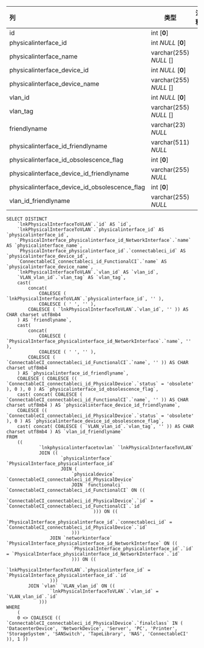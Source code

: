 | 列                                            | 类型                   | 注释 |
| :-------------------------------------------- | ---------------------- | ---- |
| id                                            | int [**0**]            |      |
| physicalinterface_id                          | int *NULL* [**0**]     |      |
| physicalinterface_name                        | varchar(255) *NULL* [] |      |
| physicalinterface_device_id                   | int *NULL* [**0**]     |      |
| physicalinterface_device_name                 | varchar(255) *NULL* [] |      |
| vlan_id                                       | int *NULL* [**0**]     |      |
| vlan_tag                                      | varchar(255) *NULL* [] |      |
| friendlyname                                  | varchar(23) *NULL*     |      |
| physicalinterface_id_friendlyname             | varchar(511) *NULL*    |      |
| physicalinterface_id_obsolescence_flag        | int [**0**]            |      |
| physicalinterface_device_id_friendlyname      | varchar(255) *NULL*    |      |
| physicalinterface_device_id_obsolescence_flag | int [**0**]            |      |
| vlan_id_friendlyname                          | varchar(255) *NULL*    |      |

```
SELECT DISTINCT
	`lnkPhysicalInterfaceToVLAN`.`id` AS `id`,
	`lnkPhysicalInterfaceToVLAN`.`physicalinterface_id` AS `physicalinterface_id`,
	`PhysicalInterface_physicalinterface_id_NetworkInterface`.`name` AS `physicalinterface_name`,
	`PhysicalInterface_physicalinterface_id`.`connectableci_id` AS `physicalinterface_device_id`,
	`ConnectableCI_connectableci_id_FunctionalCI`.`name` AS `physicalinterface_device_name`,
	`lnkPhysicalInterfaceToVLAN`.`vlan_id` AS `vlan_id`,
	`VLAN_vlan_id`.`vlan_tag` AS `vlan_tag`,
	cast(
		concat(
			COALESCE ( `lnkPhysicalInterfaceToVLAN`.`physicalinterface_id`, '' ),
			COALESCE ( ' ', '' ),
		COALESCE ( `lnkPhysicalInterfaceToVLAN`.`vlan_id`, '' )) AS CHAR charset utf8mb4 
	) AS `friendlyname`,
	cast(
		concat(
			COALESCE ( `PhysicalInterface_physicalinterface_id_NetworkInterface`.`name`, '' ),
			COALESCE ( ' ', '' ),
		COALESCE ( `ConnectableCI_connectableci_id_FunctionalCI`.`name`, '' )) AS CHAR charset utf8mb4 
	) AS `physicalinterface_id_friendlyname`,
	COALESCE ( COALESCE (( `ConnectableCI_connectableci_id_PhysicalDevice`.`status` = 'obsolete' ), 0 ), 0 ) AS `physicalinterface_id_obsolescence_flag`,
	cast( concat( COALESCE ( `ConnectableCI_connectableci_id_FunctionalCI`.`name`, '' )) AS CHAR charset utf8mb4 ) AS `physicalinterface_device_id_friendlyname`,
	COALESCE (( `ConnectableCI_connectableci_id_PhysicalDevice`.`status` = 'obsolete' ), 0 ) AS `physicalinterface_device_id_obsolescence_flag`,
	cast( concat( COALESCE ( `VLAN_vlan_id`.`vlan_tag`, '' )) AS CHAR charset utf8mb4 ) AS `vlan_id_friendlyname` 
FROM
	((
			`lnkphysicalinterfacetovlan` `lnkPhysicalInterfaceToVLAN`
			JOIN ((
					`physicalinterface` `PhysicalInterface_physicalinterface_id`
					JOIN (
						`physicaldevice` `ConnectableCI_connectableci_id_PhysicalDevice`
						JOIN `functionalci` `ConnectableCI_connectableci_id_FunctionalCI` ON ((
								`ConnectableCI_connectableci_id_PhysicalDevice`.`id` = `ConnectableCI_connectableci_id_FunctionalCI`.`id` 
								))) ON ((
							`PhysicalInterface_physicalinterface_id`.`connectableci_id` = `ConnectableCI_connectableci_id_PhysicalDevice`.`id` 
						)))
				JOIN `networkinterface` `PhysicalInterface_physicalinterface_id_NetworkInterface` ON ((
						`PhysicalInterface_physicalinterface_id`.`id` = `PhysicalInterface_physicalinterface_id_NetworkInterface`.`id` 
						))) ON ((
					`lnkPhysicalInterfaceToVLAN`.`physicalinterface_id` = `PhysicalInterface_physicalinterface_id`.`id` 
				)))
		JOIN `vlan` `VLAN_vlan_id` ON ((
				`lnkPhysicalInterfaceToVLAN`.`vlan_id` = `VLAN_vlan_id`.`id` 
			))) 
WHERE
	(
	0 <> COALESCE (( `ConnectableCI_connectableci_id_PhysicalDevice`.`finalclass` IN ( 'DatacenterDevice', 'NetworkDevice', 'Server', 'PC', 'Printer', 'StorageSystem', 'SANSwitch', 'TapeLibrary', 'NAS', 'ConnectableCI' )), 1 ))
```

